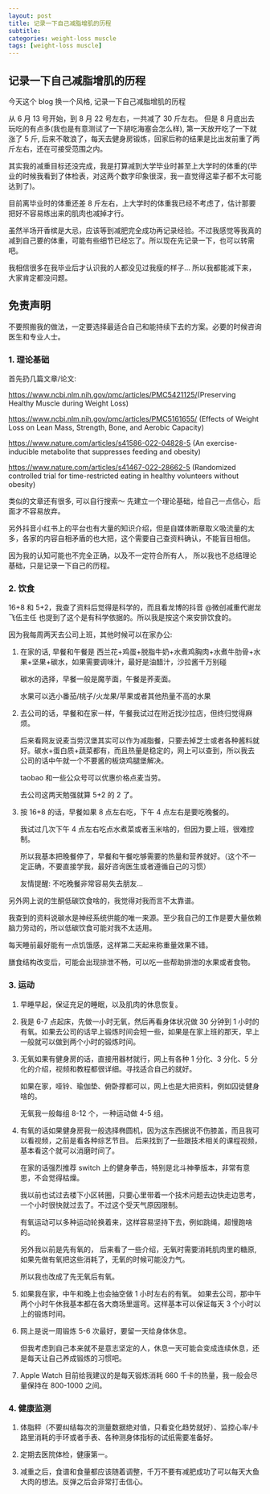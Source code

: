 ```yaml
---
layout: post
title: 记录一下自己减脂增肌的历程
subtitle:
categories: weight-loss muscle
tags: [weight-loss muscle]
---
```


## 记录一下自己减脂增肌的历程

今天这个 blog 换一个风格, 记录一下自己减脂增肌的历程

从 6 月 13 号开始，到 8 月 22 号左右，一共减了 30 斤左右。
但是 8 月底出去玩吃的有点多(我也是有意测试了一下胡吃海塞会怎么样), 第一天放开吃了一下就涨了 5 斤, 后来不敢浪了，每天去健身房锻炼，回家后称的结果是比出发前重了两斤左右，还在可接受范围之内。

其实我的减重目标还没完成，我是打算减到大学毕业时甚至上大学时的体重的(毕业的时候我看到了体检表，对这两个数字印象很深，我一直觉得这辈子都不太可能达到了)。

目前离毕业时的体重还差 8 斤左右，上大学时的体重我已经不考虑了，估计那要把好不容易练出来的肌肉也减掉才行。

虽然半场开香槟是大忌，应该等到减肥完全成功再记录经验。不过我感觉等我真的减到自己要的体重，可能有些细节已经忘了。所以现在先记录一下，也可以转需吧。

我相信很多在我毕业后才认识我的人都没见过我瘦的样子... 所以我都能减下来，大家肯定都没问题。

## 免责声明

不要照搬我的做法，一定要选择最适合自己和能持续下去的方案。必要的时候咨询医生和专业人士。

### 1. 理论基础

首先扔几篇文章/论文:

<https://www.ncbi.nlm.nih.gov/pmc/articles/PMC5421125/>(Preserving Healthy Muscle during Weight Loss)

<https://www.ncbi.nlm.nih.gov/pmc/articles/PMC5161655/> (Effects of Weight Loss on Lean Mass, Strength, Bone, and Aerobic Capacity)

<https://www.nature.com/articles/s41586-022-04828-5> (An exercise-inducible metabolite that suppresses feeding and obesity)

<https://www.nature.com/articles/s41467-022-28662-5> (Randomized controlled trial for time-restricted eating in healthy volunteers without obesity)

类似的文章还有很多, 可以自行搜索～ 先建立一个理论基础，给自己一点信心，后面才不容易放弃。

另外抖音小红书上的平台也有大量的知识介绍，但是自媒体断章取义吸流量的太多，各家的内容自相矛盾的也大把，这个需要自己查资料确认，不能盲目相信。

因为我的认知可能也不完全正确，以及不一定符合所有人， 所以我也不总结理论基础，只是记录一下自己的历程。

### 2. 饮食

16+8 和 5+2，我查了资料后觉得是科学的，而且看龙博的抖音 @微创减重代谢龙飞伍主任 也提到了这个是有科学依据的。所以我是按这个来安排饮食的。

因为我每周两天去公司上班，其他时候可以在家办公:

1. 在家的话, 早餐和午餐是 西兰花+鸡蛋+脱脂牛奶+水煮鸡胸肉+水煮牛肋骨+水果+坚果+碳水，如果需要调味汁，最好是油醋汁，沙拉酱千万别碰

   碳水的选择，早餐一般是魔芋面，午餐是荞麦面。

   水果可以选小番茄/桃子/火龙果/苹果或者其他热量不高的水果

2. 去公司的话，早餐和在家一样，午餐我试过在附近找沙拉店，但终归觉得麻烦。

   后来看网友说麦当劳汉堡其实可以作为减脂餐，只要去掉芝士或者各种酱料就好。碳水+蛋白质+蔬菜都有，而且热量是稳定的，网上可以查到，所以我去公司的话中午就一个不要酱的板烧鸡腿堡解决。

   taobao 和一些公众号可以优惠价格点麦当劳。

   去公司这两天勉强就算 5+2 的 2 了。

3. 按 16+8 的话，早餐如果 8 点左右吃，下午 4 点左右是要吃晚餐的。

   我试过几次下午 4 点左右吃点水煮菜或者玉米啥的，但因为要上班，很难控制。

   所以我基本把晚餐停了，早餐和午餐吃够需要的热量和营养就好。（这个不一定正确，不要直接学我，最好咨询医生或者遵循自己的习惯）

   友情提醒: 不吃晚餐非常容易失去朋友...

另外网上说的生酮低碳饮食啥的，我觉得对我而言不太靠谱。

我查到的资料说碳水是神经系统供能的唯一来源。至少我自己的工作是要大量依赖脑力劳动的，所以低碳饮食可能对我不太适用。

每天睡前最好能有一点饥饿感，这样第二天起来称重量效果不错。

膳食结构改变后，可能会出现排泄不畅，可以吃一些帮助排泄的水果或者食物。

### 3. 运动

1. 早睡早起，保证充足的睡眠，以及肌肉的休息恢复。

2. 我是 6-7 点起床，先做一小时无氧，然后再看身体状况做 30 分钟到 1 小时的有氧。如果去公司的话早上锻炼时间会短一些，如果是在家上班的那天，早上一般就可以做到两个小时的锻炼时间。

3. 无氧如果有健身房的话，直接用器材就行，网上有各种 1 分化、3 分化、5 分化的介绍，视频和教程都很详细。寻找适合自己的就好。

   如果在家，哑铃、瑜伽垫、俯卧撑都可以，网上也是大把资料，例如囚徒健身啥的。

   无氧我一般每组 8-12 个，一种运动做 4-5 组。

4. 有氧的话如果健身房我一般选择椭圆机，因为这东西据说不伤膝盖，而且我可以看视频，之前是看各种综艺节目。 后来找到了一些跟技术相关的课程视频，基本看这个就可以消磨时间了。

   在家的话强烈推荐 switch 上的健身拳击，特别是北斗神拳版本，非常有意思，不会觉得枯燥。

   我以前也试过去楼下小区转圈，只要心里带着一个技术问题去边快走边思考，一个小时很快就过去了。不过这个受天气原因限制。

   有氧运动可以多种运动轮换着来，这样容易坚持下去，例如跳绳，超慢跑啥的。

   另外我以前是先有氧的， 后来看了一些介绍，无氧时需要消耗肌肉里的糖原, 如果先做有氧把这些消耗了，无氧的时候可能没力气。

   所以我也改成了先无氧后有氧。

5. 如果我在家，中午和晚上也会抽空做 1 小时左右的有氧。 如果去公司，那中午两个小时午休我基本都在各大商场里遛弯。这样基本可以保证每天 3 个小时以上的锻炼时间。

6. 网上是说一周锻炼 5-6 次最好，要留一天给身体休息。

   但我考虑到自己本来就不是意志坚定的人，休息一天可能会变成连续休息，还是每天让自己养成锻炼的习惯吧。

7. Apple Watch 目前给我建议的是每天锻炼消耗 660 千卡的热量，我一般会尽量保持在 800-1000 之间。

### 4. 健康监测

1. 体脂秤（不要纠结每次的测量数据绝对值，只看变化趋势就好）、监控心率/卡路里消耗的手环或者手表、各种测身体指标的试纸需要准备好。

2. 定期去医院体检，健康第一。

3. 减重之后，食谱和食量都应该随着调整，千万不要有减肥成功了可以每天大鱼大肉的想法。反弹之后会非常打击信心。
